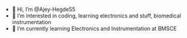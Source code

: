 - 👋 Hi, I’m @Ajey-Hegde55
- 👀 I’m interested in coding, learning electronics and stuff, biomedical instrumentation
- 🌱 I’m currently learning Electronics and Instrumentation at BMSCE
<!---
Ajey-Hegde55/Ajey-Hegde55 is a ✨ special ✨ repository because its `README.md` (this file) appears on your GitHub profile.
You can click the Preview link to take a look at your changes.
--->
